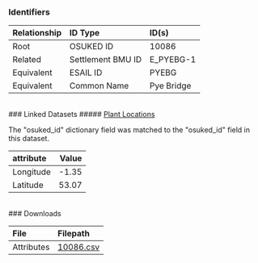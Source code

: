 ### Identifiers

| Relationship   | ID Type           | ID(s)      |
|:---------------|:------------------|:-----------|
| Root           | OSUKED ID         | 10086      |
| Related        | Settlement BMU ID | E_PYEBG-1  |
| Equivalent     | ESAIL ID          | PYEBG      |
| Equivalent     | Common Name       | Pye Bridge |

<br>
### Linked Datasets
##### <a href="https://raw.githubusercontent.com/OSUKED/Dictionary-Datasets/main/datasets/plant-locations/datapackage.json">Plant Locations</a>



The "osuked_id" dictionary field was matched to the "osuked_id" field in this dataset.

| attribute   |   Value |
|:------------|--------:|
| Longitude   |   -1.35 |
| Latitude    |   53.07 |


<br>
### Downloads


| File       | Filepath                                                                              |
|:-----------|:--------------------------------------------------------------------------------------|
| Attributes | [10086.csv](https://osuked.github.io/Power-Station-Dictionary/object_attrs/10086.csv) |
